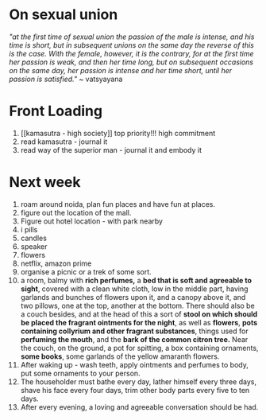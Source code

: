 # On sexual union
*"at the first time of sexual union the passion of the male is intense, and his time is short, but in subsequent unions on the same day the reverse of this is the case. With the female, however, it is the contrary, for at the first time her passion is weak, and then her time long, but on subsequent occasions on the same day, her passion is intense and her time short, until her passion is satisfied."* ~ vatsyayana

# Front Loading
1. [[kamasutra - high society]] top priority!!! high commitment
2. read kamasutra - journal it
3. read way of the superior man - journal it and embody it

# Next week
1. roam around noida, plan fun places and have fun at places.
2. figure out the location of the mall.
3. Figure out hotel location - with park nearby
4. i pills
5. candles
6. speaker
7. flowers
8. netflix, amazon prime
9. organise a picnic or a trek of some sort.
10. a room, balmy with **rich perfumes,** a **bed that is soft and agreeable to sight**, covered with a clean white cloth, low in the middle part, having garlands and bunches of flowers upon it, and a canopy above it, and two pillows, one at the top, another at the bottom. There should also be a couch besides, and at the head of this a sort of **stool on which should be placed the fragrant ointments for the night**, as well as **flowers**, **pots containing collyrium and other fragrant substances**, things used for **perfuming the mouth**, and the **bark of the common citron tree.** Near the couch, on the ground, a pot for spitting, a box containing ornaments, **some books**, some garlands of the yellow amaranth flowers.
11. After waking up - wash teeth, apply ointments and perfumes to body, put some ornaments to your person.
12. The householder must bathe every day, lather himself every three days, shave his face every four days, trim other body parts every five to ten days. 
13. After every evening, a loving and agreeable conversation should be had.


